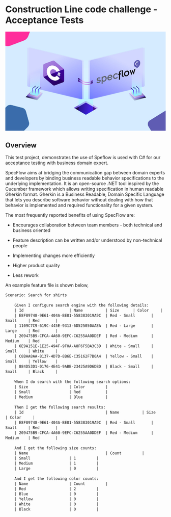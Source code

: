 # Construction Line code challenge - Acceptance Tests

![alt text](https://github.com/SalZaki/ConstructionLine.CodingChallenge/blob/master/ConstructionLine.CodingChallenge.Tests.Acceptance/specflow.jpg?raw=true)

## Overview
This test project, demonstrates the use of Speflow is used with C# for our acceptance testing with business domain expert.

SpecFlow aims at bridging the communication gap between domain experts and developers by binding business readable behavior specifications to the underlying implementation. It is an open-source .NET tool inspired by the Cucumber framework which allows writing specification in human readable Gherkin format. Gherkin is a Business Readable, Domain Specific Language that lets you describe software behavior without dealing with how that behavior is implemented and required functionality for a given system.

The most frequently reported benefits of using SpecFlow are:

- Encourages collaboration between team members - both technical and business oriented

- Feature description can be written and/or understood by non-technical people

- Implementing changes more efficiently

- Higher product quality

- Less rework

An example feature file is shown below,

```
Scenario: Search for shirts

	Given I configure search engine with the following details:
	| Id					| Name			| Size		| Color		|
	| E8F89748-9E61-404A-BE81-558383019A9C	| Red - Small		| Small		| Red		|
	| 1109C7C9-619C-445E-9313-6D525050AAEA	| Red - Large		| Large		| Red		|
	| 209475B9-CFCA-4A60-9EFC-C6255AA0DDEF	| Red - Medium		| Medium	| Red		|
	| 6E9A151E-1E25-494F-9F0A-A8F6F5BA3C3D	| White - Small		| Small		| White		|
	| C8BAA8AA-8137-4D7D-8B6E-C35162F7B0A4	| Yellow - Small	| Small		| Yellow	|
	| 884D53D1-0176-4E41-9ABB-23425A9D6DBD	| Black - Small		| Small		| Black		|

	When I do search with the following search options:
	| Size					| Color			|
	| Small					| Red			|
	| Medium				| Blue			|

	Then I get the following search results:
	| Id                                    | Name			| Size		| Color		|
	| E8F89748-9E61-404A-BE81-558383019A9C  | Red - Small		| Small		| Red		|
	| 209475B9-CFCA-4A60-9EFC-C6255AA0DDEF  | Red - Medium		| Medium	| Red		|

	And I get the following size counts:
	| Name                                  | Count			|
	| Small					| 1			|
	| Medium				| 1			|
	| Large					| 0			|

	And I get the following color counts:
	| Name					| Count			|
	| Red					| 2			|
	| Blue					| 0			|
	| Yellow				| 0			|
	| White					| 0			|
	| Black					| 0			|

```
